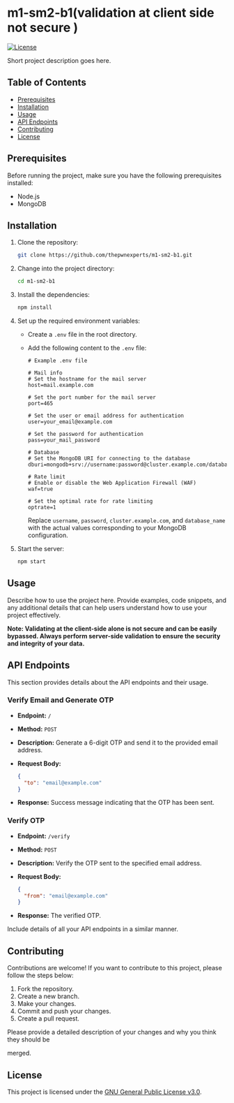 
# m1-sm2-b1(validation at client side not secure )

[![License](https://img.shields.io/badge/license-GPL--3.0-blue.svg)](LICENSE)

Short project description goes here.

## Table of Contents

- [Prerequisites](#prerequisites)
- [Installation](#installation)
- [Usage](#usage)
- [API Endpoints](#api-endpoints)
- [Contributing](#contributing)
- [License](#license)

## Prerequisites

Before running the project, make sure you have the following prerequisites installed:

- Node.js
- MongoDB

## Installation

1. Clone the repository:

   ```bash
   git clone https://github.com/thepwnexperts/m1-sm2-b1.git
   ```

2. Change into the project directory:

   ```bash
   cd m1-sm2-b1
   ```

3. Install the dependencies:

   ```bash
   npm install
   ```

4. Set up the required environment variables:

   - Create a `.env` file in the root directory.
   - Add the following content to the `.env` file:

     ```dotenv
     # Example .env file

     # Mail info
     # Set the hostname for the mail server
     host=mail.example.com

     # Set the port number for the mail server
     port=465

     # Set the user or email address for authentication
     user=your_email@example.com

     # Set the password for authentication
     pass=your_mail_password

     # Database
     # Set the MongoDB URI for connecting to the database
     dburi=mongodb+srv://username:password@cluster.example.com/database_name

     # Rate limit
     # Enable or disable the Web Application Firewall (WAF)
     waf=true

     # Set the optimal rate for rate limiting
     optrate=1
     ```

     Replace `username`, `password`, `cluster.example.com`, and `database_name` with the actual values corresponding to your MongoDB configuration.

5. Start the server:

   ```bash
   npm start
   ```

## Usage

Describe how to use the project here. Provide examples, code snippets, and any additional details that can help users understand how to use your project effectively.

**Note: Validating at the client-side alone is not secure and can be easily bypassed. Always perform server-side validation to ensure the security and integrity of your data.**

## API Endpoints

This section provides details about the API endpoints and their usage.

### Verify Email and Generate OTP

- **Endpoint:** `/`
- **Method:** `POST`
- **Description:** Generate a 6-digit OTP and send it to the provided email address.
- **Request Body:**

  ```json
  {
    "to": "email@example.com"
  }
  ```

- **Response:** Success message indicating that the OTP has been sent.

### Verify OTP

- **Endpoint:** `/verify`
- **Method:** `POST`
- **Description:** Verify the OTP sent to the specified email address.
- **Request Body:**

  ```json
  {
    "from": "email@example.com"
  }
  ```

- **Response:** The verified OTP.

Include details of all your API endpoints in a similar manner.

## Contributing

Contributions are welcome! If you want to contribute to this project, please follow the steps below:

1. Fork the repository.
2. Create a new branch.
3. Make your changes.
4. Commit and push your changes.
5. Create a pull request.

Please provide a detailed description of your changes and why you think they should be

 merged.

## License

This project is licensed under the [GNU General Public License v3.0](LICENSE).
```
